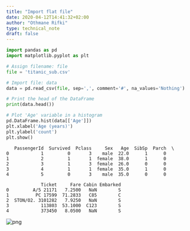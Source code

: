 ```yaml
---
title: "Import flat file"
date: 2020-04-12T14:41:32+02:00
author: "Othmane Rifki"
type: technical_note
draft: false
---
```


```python
import pandas as pd
import matplotlib.pyplot as plt

# Assign filename: file
file = 'titanic_sub.csv'

# Import file: data
data = pd.read_csv(file, sep=',', comment='#', na_values='Nothing')

# Print the head of the DataFrame
print(data.head())

# Plot 'Age' variable in a histogram
pd.DataFrame.hist(data[['Age']])
plt.xlabel('Age (years)')
plt.ylabel('count')
plt.show()

```

       PassengerId  Survived  Pclass     Sex   Age  SibSp  Parch  \
    0            1         0       3    male  22.0      1      0   
    1            2         1       1  female  38.0      1      0   
    2            3         1       3  female  26.0      0      0   
    3            4         1       1  female  35.0      1      0   
    4            5         0       3    male  35.0      0      0   
    
                 Ticket     Fare Cabin Embarked  
    0         A/5 21171   7.2500   NaN        S  
    1          PC 17599  71.2833   C85        C  
    2  STON/O2. 3101282   7.9250   NaN        S  
    3            113803  53.1000  C123        S  
    4            373450   8.0500   NaN        S  



![png](importFlatfileCSV_1_1.png)

